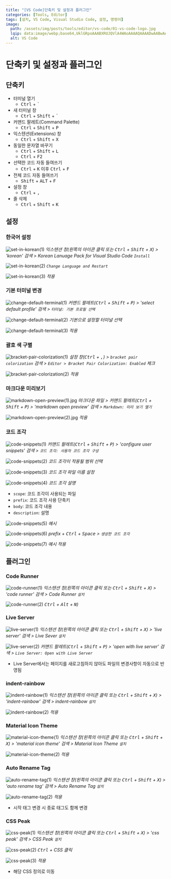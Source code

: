 ```yaml
---
title: "[VS Code]단축키 및 설정과 플러그인"
categories: [Tools, Editor]
tags: [설치, VS Code, Visual Studio Code, 설정, 명령어]
image:
  path: /assets/img/posts/tools/editor/vs-code/01-vs-code-logo.jpg
  lqip: data:image/webp;base64,UklGRpoAAABXRUJQVlA4WAoAAAAQAAAADwAABwAAQUxQSDIAAAARL0AmbZurmr57yyIiqE8oiG0bejIYEQTgqiDA9vqnsUSI6H+oAERp2HZ65qP/VIAWAFZQOCBCAAAA8AEAnQEqEAAIAAVAfCWkAALp8sF8rgRgAP7o9FDvMCkMde9PK7euH5M1m6VWoDXf2FkP3BqV0ZYbO6NA/VFIAAAA
  alt: VS Code
---
```


# 단축키 및 설정과 플러그인

## 단축키

- 터미널 열기
	+ <kbd>Ctrl</kbd> + <kbd>`</kbd>
- 새 터미널 창
	+ <kbd>Ctrl</kbd> + <kbd>Shift</kbd> + <kbd>`</kbd>
- 커맨드 팔레트(Command Palette)
	+ <kbd>Ctrl</kbd> + <kbd>Shift</kbd> + <kbd>P</kbd>
- 익스텐션(Extensions) 창
	+ <kbd>Ctrl</kbd> + <kbd>Shift</kbd> + <kbd>X</kbd>
- 동일한 문자열 바꾸기
	+ <kbd>Ctrl</kbd> + <kbd>Shift</kbd> + <kbd>L</kbd>
	+ <kbd>Ctrl</kbd> + <kbd>F2</kbd>
- 선택한 코드 자동 들여쓰기
	+ <kbd>Ctrl</kbd> + <kbd>K</kbd> 이후 <kbd>Ctrl</kbd> + <kbd>F</kbd>
- 전체 코드 자동 들여쓰기
	+ <kbd>Shift</kbd> + <kbd>ALT</kbd> + <kbd>F</kbd>
- 설정 창
	+ <kbd>Ctrl</kbd> + <kbd>,</kbd>
- 줄 삭제
	+ <kbd>Ctrl</kbd> + <kbd>Shift</kbd> + <kbd>K</kbd>

## 설정

### 한국어 설정

![set-in-korean(1)](/assets/img/posts/tools/editor/vs-code/shortcuts-and-settings-and-plug-ins/set-in-korean(1).jpg)
*익스텐션 창(왼쪽의 아이콘 클릭 또는 <kbd>Ctrl</kbd> + <kbd>Shift</kbd> + <kbd>X</kbd>) > 'korean' 검색 > Korean Lanuage Pack for Visual Studio Code `Install`*

![set-in-korean(2)](/assets/img/posts/tools/editor/vs-code/shortcuts-and-settings-and-plug-ins/set-in-korean(2).jpg)
*`Change Language and Restart`*

![set-in-korean(3)](/assets/img/posts/tools/editor/vs-code/shortcuts-and-settings-and-plug-ins/set-in-korean(3).jpg)
*적용*

### 기본 터미널 변경

![change-default-terminal(1)](/assets/img/posts/tools/editor/vs-code/shortcuts-and-settings-and-plug-ins/change-default-terminal(1).jpg)
*커맨드 팔레트(<kbd>Ctrl</kbd> + <kbd>Shift</kbd> + <kbd>P</kbd>) > 'select default profile' 검색 > `터미널: 기본 프로필 선택`*

![change-default-terminal(2)](/assets/img/posts/tools/editor/vs-code/shortcuts-and-settings-and-plug-ins/change-default-terminal(2).jpg)
*기본으로 설정할 터미널 선택*

![change-default-terminal(3)](/assets/img/posts/tools/editor/vs-code/shortcuts-and-settings-and-plug-ins/change-default-terminal(3).jpg)
*적용*

### 괄호 색 구별

![bracket-pair-colorization(1)](/assets/img/posts/tools/editor/vs-code/shortcuts-and-settings-and-plug-ins/bracket-pair-colorization(1).jpg)
*설정 창(<kbd>Ctrl</kbd> + <kbd>,</kbd>) > `bracket pair colorization` 검색 > `Editor > Bracket Pair Colorization: Enabled` 체크*

![bracket-pair-colorization(2)](/assets/img/posts/tools/editor/vs-code/shortcuts-and-settings-and-plug-ins/bracket-pair-colorization(2).jpg)
*적용*

### 마크다운 미리보기

![markdown-open-preview(1).jpg](/assets/img/posts/tools/editor/vs-code/shortcuts-and-settings-and-plug-ins/markdown-open-preview(1).jpg)
*마크다운 파일 > 커맨드 팔레트(<kbd>Ctrl</kbd> + <kbd>Shift</kbd> + <kbd>P</kbd>) > 'markdown open preview' 검색 > `Markdown: 미리 보기 열기`*

![markdown-open-preview(2).jpg](/assets/img/posts/tools/editor/vs-code/shortcuts-and-settings-and-plug-ins/markdown-open-preview(2).jpg)
*적용*

### 코드 조각

![code-snippets(1)](/assets/img/posts/tools/editor/vs-code/shortcuts-and-settings-and-plug-ins/code-snippets(1).jpg)
*커맨드 팔레트(<kbd>Ctrl</kbd> + <kbd>Shift</kbd> + <kbd>P</kbd>) > 'configure user snippets' 검색 > `코드 조각: 사용자 코드 조각 구성`*

![code-snippets(2)](/assets/img/posts/tools/editor/vs-code/shortcuts-and-settings-and-plug-ins/code-snippets(2).jpg)
*코드 조각이 적용될 범위 선택*

![code-snippets(3)](/assets/img/posts/tools/editor/vs-code/shortcuts-and-settings-and-plug-ins/code-snippets(3).jpg)
*코드 조각 파일 이름 설정*

![code-snippets(4)](/assets/img/posts/tools/editor/vs-code/shortcuts-and-settings-and-plug-ins/code-snippets(4).jpg)
*코드 조각 설명*

- `scope`: 코드 조각이 사용되는 파일
- `prefix`: 코드 조각 사용 단축키
- `body`: 코드 조각 내용
- `description`: 설명

![code-snippets(5)](/assets/img/posts/tools/editor/vs-code/shortcuts-and-settings-and-plug-ins/code-snippets(5).jpg)
*예시*

![code-snippets(6)](/assets/img/posts/tools/editor/vs-code/shortcuts-and-settings-and-plug-ins/code-snippets(6).jpg)
*prefix + <kbd>Ctrl</kbd> + <kbd>Space</kbd> > `생성한 코드 조각`*

![code-snippets(7)](/assets/img/posts/tools/editor/vs-code/shortcuts-and-settings-and-plug-ins/code-snippets(7).jpg)
*예시 적용*

## 플러그인

### Code Runner

![code-runner(1)](/assets/img/posts/tools/editor/vs-code/shortcuts-and-settings-and-plug-ins/code-runner(1).jpg)
*익스텐션 창(왼쪽의 아이콘 클릭 또는 <kbd>Ctrl</kbd> + <kbd>Shift</kbd> + <kbd>X</kbd>) > 'code runner' 검색 > Code Runner `설치`*

![code-runner(2)](/assets/img/posts/tools/editor/vs-code/shortcuts-and-settings-and-plug-ins/code-runner(2).jpg)
*<kbd>Ctrl</kbd> + <kbd>Alt</kbd> + <kbd>N</kbd>)*

### Live Server

![live-server(1)](/assets/img/posts/tools/editor/vs-code/shortcuts-and-settings-and-plug-ins/live-server(1).jpg)
*익스텐션 창(왼쪽의 아이콘 클릭 또는 <kbd>Ctrl</kbd> + <kbd>Shift</kbd> + <kbd>X</kbd>) > 'live server' 검색 > Live Sever `설치`*

![live-server(2)](/assets/img/posts/tools/editor/vs-code/shortcuts-and-settings-and-plug-ins/live-server(2).jpg)
*커맨드 팔레트(<kbd>Ctrl</kbd> + <kbd>Shift</kbd> + <kbd>P</kbd>) > 'open with live server' 검색 > `Live Server: Open with Live Server`*

- Live Server에서는 페이지를 새로고침하지 않아도 파일의 변경사항이 자동으로 반영됨

### indent-rainbow

![indent-rainbow(1)](/assets/img/posts/tools/editor/vs-code/shortcuts-and-settings-and-plug-ins/indent-rainbow(1).jpg)
*익스텐션 창(왼쪽의 아이콘 클릭 또는 <kbd>Ctrl</kbd> + <kbd>Shift</kbd> + <kbd>X</kbd>) > 'indent-rainbow' 검색 > indent-rainbow `설치`*

![indent-rainbow(2)](/assets/img/posts/tools/editor/vs-code/shortcuts-and-settings-and-plug-ins/indent-rainbow(2).jpg
)
*적용*

### Material Icon Theme

![material-icon-theme(1)](/assets/img/posts/tools/editor/vs-code/shortcuts-and-settings-and-plug-ins/material-icon-theme(1).jpg)
*익스텐션 창(왼쪽의 아이콘 클릭 또는 <kbd>Ctrl</kbd> + <kbd>Shift</kbd> + <kbd>X</kbd>) > 'material icon theme' 검색 > Material Icon Theme `설치`*

![material-icon-theme(2)](/assets/img/posts/tools/editor/vs-code/shortcuts-and-settings-and-plug-ins/material-icon-theme(2).jpg)
*적용*

### Auto Rename Tag

![auto-rename-tag(1)](/assets/img/posts/tools/editor/vs-code/shortcuts-and-settings-and-plug-ins/auto-rename-tag(1).jpg)
*익스텐션 창(왼쪽의 아이콘 클릭 또는 <kbd>Ctrl</kbd> + <kbd>Shift</kbd> + <kbd>X</kbd>) > 'auto rename tag' 검색 > Auto Rename Tag `설치`*

![auto-rename-tag(2)](/assets/img/posts/tools/editor/vs-code/shortcuts-and-settings-and-plug-ins/auto-rename-tag(2).jpg)
*적용*

- 시작 태그 변경 시 종료 태그도 함께 변경

### CSS Peak

![css-peak(1)](/assets/img/posts/tools/editor/vs-code/shortcuts-and-settings-and-plug-ins/css-peak(1).jpg)
*익스텐션 창(왼쪽의 아이콘 클릭 또는 <kbd>Ctrl</kbd> + <kbd>Shift</kbd> + <kbd>X</kbd>) > 'css peak' 검색 > CSS Peak `설치`*

![css-peak(2)](/assets/img/posts/tools/editor/vs-code/shortcuts-and-settings-and-plug-ins/css-peak(2).jpg)
*<kbd>Ctrl</kbd> + CSS 클릭*

![css-peak(3)](/assets/img/posts/tools/editor/vs-code/shortcuts-and-settings-and-plug-ins/css-peak(3).jpg)
*적용*

- 해당 CSS 정의로 이동